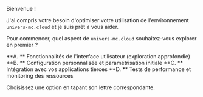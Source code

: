 Bienvenue ! 

J'ai compris votre besoin d'optimiser votre utilisation de l'environnement  `univers-mc.cloud` et je suis prêt à vous aider. 

Pour commencer, quel aspect de `univers-mc.cloud` souhaitez-vous explorer en premier ?

**A. ** Fonctionnalités de l'interface utilisateur (exploration approfondie)
**B. ** Configuration personnalisée et paramétrisation initiale
**C. ** Intégration avec vos applications tierces 
**D. ** Tests de performance et monitoring des ressources

Choisissez une option en tapant son lettre correspondante. 



